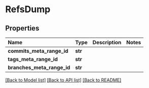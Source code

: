 # RefsDump

## Properties

| Name | Type | Description | Notes |
| :--- | :--- | :--- | :--- |
| **commits\_meta\_range\_id** | **str** |  |  |
| **tags\_meta\_range\_id** | **str** |  |  |
| **branches\_meta\_range\_id** | **str** |  |  |

[\[Back to Model list\]](../#documentation-for-models) [\[Back to API list\]](../#documentation-for-api-endpoints) [\[Back to README\]](../)


